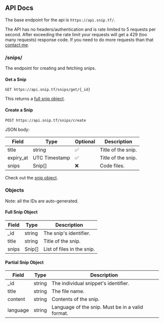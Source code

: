 ## API Docs

The base endpoint for the api is `https://api.snip.tf/`.

The API has no headers/authentication and is rate limited to 5 requests per second. After exceeding the rate limit your requests will get a 429 (too many requests) response code. If you need to do more requests than that [contact me](mailto:h@harshsingh.me).

### /snips/

The endpoint for creating and fetching snips.

#### Get a Snip

`GET https://api.snip.tf/snips/get/{_id}`

This returns a [full snip object](#full-snip-object).

#### Create a Snip

`POST https://api.snip.tf/snips/create`

JSON body:

| Field     | Type          | Optional | Description        |
| --------- | ------------- | -------- | ------------------ |
| title     | string        | ✅       | Title of the snip. |
| expiry_at | UTC Timestamp | ✅       | Title of the snip. |
| snips     | Snip[]        | ❌       | Code files.        |

Check out the [snip object](#partial-snip-object).

### Objects

Note: all the IDs are auto-generated.

#### Full Snip Object

| Field | Type   | Description                |
| ----- | ------ | -------------------------- |
| \_id  | string | The snip's identifier.     |
| title | string | Title of the snip.         |
| snips | Snip[] | List of files in the snip. |

#### Partial Snip Object

| Field    | Type   | Description                                      |
| -------- | ------ | ------------------------------------------------ |
| \_id     | string | The individual snippet's identifier.             |
| title    | string | The file name.                                   |
| content  | string | Contents of the snip.                            |
| language | string | Language of the snip. Must be in a valid format. |

